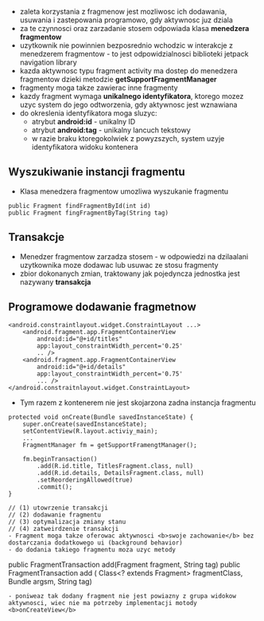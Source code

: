 - zaleta korzystania z fragmenow jest mozliwosc ich dodawania, usuwania i zastepowania programowo, gdy aktywnosc juz dziala
- za te czynnosci oraz zarzadanie stosem odpowiada klasa <b>menedzera fragmentow</b>
- uzytkownik nie powinnien bezposrednio wchodzic w interakcje z menedzerem fragmentow - to jest odpowidzialnosci biblioteki jetpack navigation library
- kazda aktywnosc typu fragment activity ma dostep do menedzera fragmentow dzieki metodzie <b>getSupportFragmentManager</b>
- fragmenty moga takze zawierac inne fragmenty
- kazdy fragment wymaga <b>unikalnego identyfikatora</b>, ktorego  mozez uzyc system do jego odtworzenia, gdy aktywnosc jest wznawiana 
- do okreslenia identyfikatora moga sluzyc:
    - atrybut <b>android:id</b> - unikalny ID
    - atrybut <b>android:tag</b> - unikalny lancuch tekstowy
    - w razie braku ktoregokolwiek z powyzszych, system uzyje identyfikatora widoku kontenera

## Wyszukiwanie instancji fragmentu 
- Klasa menedzera fragmentow umozliwa wyszukanie fragmentu
```
public Fragment findFragmentById(int id)
public Fragment fingFragmentByTag(String tag)
```
## Transakcje
- Menedzer fragmentow zarzadza stosem - w odpowiedzi na dzilaalani uzytkownika moze dodawac lub usuwac ze stosu fragmenty
- zbior dokonanych zmian, traktowany jak pojedyncza jednostka jest nazywany <b>transakcja</b>
## Programowe dodawanie fragmetnow
```
<android.constraintlayout.widget.ConstraintLayout ...>
    <android.fragment.app.FragmentContainerView
        android:id="@+id/titles"
        app:layout_constraintWidth_percent='0.25'
        .. />
    <android.fragment.app.FragmentContainerView
        android:id="@+id/details"
        app:layout_constraintWidth_percent='0.75'
        ... />
</android.constraitnlayout.widget.ConstraintLayout>
```
- Tym razem z kontenerem nie jest skojarzona zadna instancja fragmentu
```
protected void onCreate(Bundle savedInstanceState) {
    super.onCreate(savedInstanceState);
    setContentView(R.layout.activiy_main);
    ...
    FragmentManager fm = getSupportFramengtManager();
    
    fm.beginTransaction() 
        .add(R.id.title, TitlesFragment.class, null)
        .add(R.id.details, DetailsFragment.class, null)
        .setReorderingAllowed(true)
        .commit();
}

// (1) utowrzenie transakcji
// (2) dodawanie fragmentu
// (3) optymalizacja zmiany stanu
// (4) zatweirdzenie transakcji
- Fragment moga takze oferowac aktywnosci <b>swoje zachowanie</b> bez dostarczania dodatkowego ui (background behavior)
- do dodania takiego fragmentu moza uzyc metody
```
public FragmentTransaction add(Fragment fragment, String tag)
public FragmentTransaction add (
                            Class<? extends Fragment> fragmentClass,
                            Bundle argsm, String tag)
```
- poniweaz tak dodany fragment nie jest powiazny z grupa widokow aktywnosci, wiec nie ma potrzeby implementacji motody <b>onCreateView</b>
